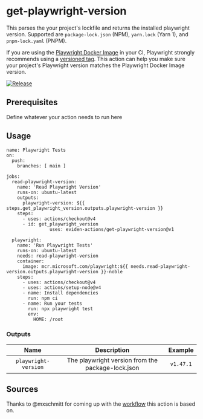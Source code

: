 # get-playwright-version

This parses the your project's lockfile and returns the installed playwright version.
Supported are `package-lock.json` (NPM), `yarn.lock` (Yarn 1), and `pnpm-lock.yaml` (PNPM).

If you are using the [Playwright Docker Image](https://mcr.microsoft.com/en-us/product/playwright/about) in your CI, Playwright strongly recommends using a [versioned tag](https://playwright.dev/docs/docker). This action can help you make sure your project's Playwright version matches the Playwright Docker Image version.

[![Release](https://github.com/eviden-actions/get-playwright-version/actions/workflows/release.yml/badge.svg#main)](https://github.com/eviden-actions/get-playwright-version/actions/workflows/release.yml)

## Prerequisites

Define whatever your action needs to run here

## Usage

```
name: Playwright Tests
on:
  push:
    branches: [ main ]

jobs:
  read-playwright-version:
    name: 'Read Playwright Version'
    runs-on: ubuntu-latest
    outputs:
      playwright-version: ${{ steps.get_playwright_version.outputs.playwright-version }}
    steps:
      - uses: actions/checkout@v4
      - id: get_playwright_version
				uses: eviden-actions/get-playwright-version@v1

  playwright:
    name: 'Run Playwright Tests'
    runs-on: ubuntu-latest
    needs: read-playwright-version
    container:
      image: mcr.microsoft.com/playwright:${{ needs.read-playwright-version.outputs.playwright-version }}-noble
    steps:
      - uses: actions/checkout@v4
      - uses: actions/setup-node@v4
      - name: Install dependencies
        run: npm ci
      - name: Run your tests
        run: npx playwright test
        env:
          HOME: /root
```

### Outputs

|         Name         |                    Description                    |  Example  |
| :------------------: | :-----------------------------------------------: | :-------: |
| `playwright-version` | The playwright version from the package-lock.json | `v1.47.1` |

## Sources

Thanks to @mxschmitt for coming up with the [workflow](https://github.com/microsoft/playwright/issues/32483#issuecomment-2348193597) this action is based on.
